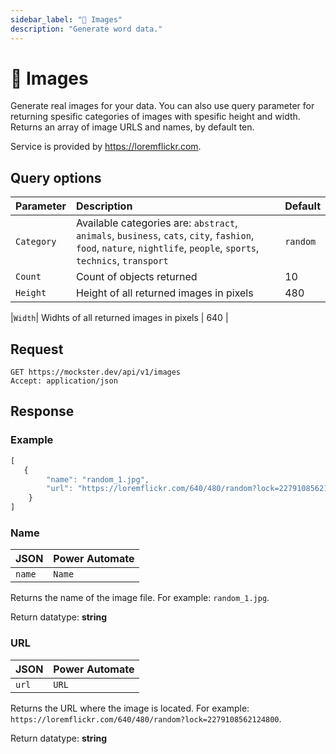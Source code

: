 ```yaml
---
sidebar_label: "🌆 Images"
description: "Generate word data."
---
```


# 🌆 Images

Generate real images for your data. You can also use query parameter for returning spesific categories of images with spesific height and width. Returns an array of image URLS and names, by default ten. 

Service is provided by https://loremflickr.com. 

## Query options

|Parameter|Description|Default|
|---------|:---------|---------|
|`Category`| Available categories are: `abstract`, `animals`, `business`, `cats`, `city`, `fashion`, `food`, `nature`, `nightlife`, `people`, `sports`, `technics`, `transport` | `random` |
|`Count`| Count of objects returned | 10 |
|`Height`| Height of all returned images in pixels | 480 |

|`Width`| Widhts of all returned images in pixels | 640 |

## Request

```http title="HTTP"
GET https://mockster.dev/api/v1/images
Accept: application/json  
```

## Response 

### Example 

```jsx title="JSON"
[
   {
        "name": "random_1.jpg",
        "url": "https://loremflickr.com/640/480/random?lock=2279108562124800"
    }
]
```

### Name

|JSON|Power Automate|
|:---------|:---------|
`name`|`Name`

Returns the name of the image file. For example: `random_1.jpg`.

Return datatype: **string**

### URL

|JSON|Power Automate|
|:---------|:---------|
`url`|`URL`

Returns the URL where the image is located. For example: `https://loremflickr.com/640/480/random?lock=2279108562124800`.

Return datatype: **string**